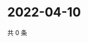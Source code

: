 # 2022-04-10

共 0 条

<!-- BEGIN WEIBO -->
<!-- 最后更新时间 Sun Apr 10 2022 04:15:59 GMT+0800 (China Standard Time) -->

<!-- END WEIBO -->

